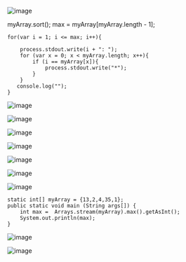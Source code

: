 
![image](https://user-images.githubusercontent.com/31891276/128776933-a345c22f-7753-4b4a-852b-e81f6d52e968.png)


myArray.sort();
    max = myArray[myArray.length - 1];

    for(var i = 1; i <= max; i++){

        process.stdout.write(i + ": ");
        for (var x = 0; x < myArray.length; x++){
            if (i == myArray[x]){
                process.stdout.write("*");
            }
        }
       console.log("");
    }



![image](https://user-images.githubusercontent.com/31891276/150453070-4fe0ba77-9d27-4d5a-95af-202e042b2ac0.png)



![image](https://user-images.githubusercontent.com/31891276/150453804-2b4447db-54c3-47d0-8d49-373a25259c08.png)

![image](https://user-images.githubusercontent.com/31891276/150453794-93393e71-1cca-42be-957a-691699b582eb.png)

![image](https://user-images.githubusercontent.com/31891276/150453878-c9c00bdf-972d-455e-9541-96b7f3814aa2.png)

![image](https://user-images.githubusercontent.com/31891276/150454137-652478f3-9631-4d9d-865b-b93799dd494d.png)

![image](https://user-images.githubusercontent.com/31891276/150454156-3656f70a-87ab-4bf2-8a89-b4022b8791dd.png)

![image](https://user-images.githubusercontent.com/31891276/150455561-258d38e9-caf3-4b5b-b1d4-b6592cac5523.png)

    static int[] myArray = {13,2,4,35,1};
    public static void main (String args[]) {
        int max =  Arrays.stream(myArray).max().getAsInt();
        System.out.println(max);
    }
    
![image](https://user-images.githubusercontent.com/31891276/150455936-d0507890-b985-4bf7-b7bf-c907039600f3.png)

![image](https://user-images.githubusercontent.com/31891276/150455970-fd4de402-7591-4210-a4f4-c46eaf3d23ab.png)



